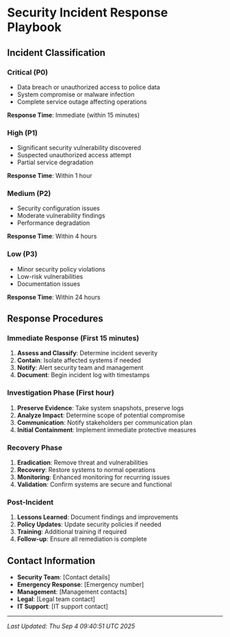 # Security Incident Response Playbook

## Incident Classification

### Critical (P0)
- Data breach or unauthorized access to police data
- System compromise or malware infection
- Complete service outage affecting operations

**Response Time**: Immediate (within 15 minutes)

### High (P1)  
- Significant security vulnerability discovered
- Suspected unauthorized access attempt
- Partial service degradation

**Response Time**: Within 1 hour

### Medium (P2)
- Security configuration issues
- Moderate vulnerability findings
- Performance degradation

**Response Time**: Within 4 hours

### Low (P3)
- Minor security policy violations
- Low-risk vulnerabilities
- Documentation issues

**Response Time**: Within 24 hours

## Response Procedures

### Immediate Response (First 15 minutes)

1. **Assess and Classify**: Determine incident severity
2. **Contain**: Isolate affected systems if needed
3. **Notify**: Alert security team and management
4. **Document**: Begin incident log with timestamps

### Investigation Phase (First hour)

1. **Preserve Evidence**: Take system snapshots, preserve logs
2. **Analyze Impact**: Determine scope of potential compromise
3. **Communication**: Notify stakeholders per communication plan
4. **Initial Containment**: Implement immediate protective measures

### Recovery Phase

1. **Eradication**: Remove threat and vulnerabilities
2. **Recovery**: Restore systems to normal operations
3. **Monitoring**: Enhanced monitoring for recurring issues
4. **Validation**: Confirm systems are secure and functional

### Post-Incident

1. **Lessons Learned**: Document findings and improvements
2. **Policy Updates**: Update security policies if needed
3. **Training**: Additional training if required
4. **Follow-up**: Ensure all remediation is complete

## Contact Information

- **Security Team**: [Contact details]
- **Emergency Response**: [Emergency number]
- **Management**: [Management contacts]
- **Legal**: [Legal team contact]
- **IT Support**: [IT support contact]

---
*Last Updated: Thu Sep  4 09:40:51 UTC 2025*
